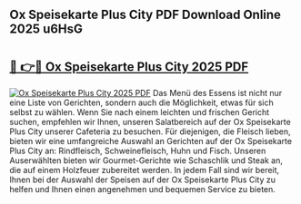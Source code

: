 ## Ox Speisekarte Plus City PDF Download Online 2025 u6HsG

# <h2><a href="http://gccivf.nevu.top/?p=Ox+Speisekarte+Plus+City">🔗 👉🔴 Ox Speisekarte Plus City 2025 PDF</a></h2>

[![Ox Speisekarte Plus City 2025 PDF](https://i.imgur.com/dBaPXMq.png)](http://gccivf.nevu.top/?p=Ox+Speisekarte+Plus+City)
Das Menü des Essens ist nicht nur eine Liste von Gerichten, sondern auch die Möglichkeit, etwas für sich selbst zu wählen. Wenn Sie nach einem leichten und frischen Gericht suchen, empfehlen wir Ihnen, unseren Salatbereich auf der Ox Speisekarte Plus City unserer Cafeteria zu besuchen. Für diejenigen, die Fleisch lieben, bieten wir eine umfangreiche Auswahl an Gerichten auf der Ox Speisekarte Plus City an: Rindfleisch, Schweinefleisch, Huhn und Fisch. Unseren Auserwählten bieten wir Gourmet-Gerichte wie Schaschlik und Steak an, die auf einem Holzfeuer zubereitet werden. In jedem Fall sind wir bereit, Ihnen bei der Auswahl der Speisen auf der Ox Speisekarte Plus City zu helfen und Ihnen einen angenehmen und bequemen Service zu bieten.
